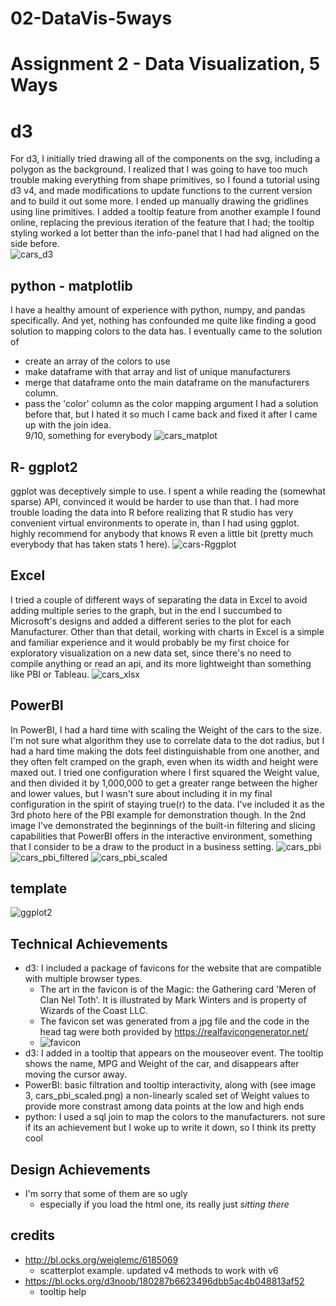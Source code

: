 # 02-DataVis-5ways

Assignment 2 - Data Visualization, 5 Ways  
===



# d3
For d3, I initially tried drawing all of the components on the svg, including a polygon as the background. I realized that I was going to have too much trouble making everything from shape primitives, so I found a tutorial using d3 v4, and made modifications to update functions to the current version and to build it out some more. I ended up manually drawing the gridlines using line primitives. I added a tooltip feature from another example I found online, replacing the previous iteration of the feature that I had; the tooltip styling worked a lot better than the info-panel that I had had aligned on the side before.  
![cars_d3](img/cars_d3.png)
## python - matplotlib
I have a healthy amount of  experience with python, numpy, and pandas specifically. And yet, nothing has confounded me quite like finding a good solution to mapping colors to the data has. I eventually came to the solution of
- create an array of the colors to use
- make dataframe with that array and list of unique manufacturers
- merge that dataframe onto the main dataframe on the manufacturers column.
- pass the 'color' column as the color mapping argument
I had a solution before that, but I hated it so much I came back and fixed it after I came up with the join idea.  
9/10, something for everybody
![cars_matplot](img/cars_matplot.png)
## R- ggplot2
ggplot was deceptively simple to use. I spent a while reading the (somewhat sparse) API, convinced it would be harder to use than that. I had more trouble loading the data into R before realizing that R studio has very convenient virtual environments to operate in, than I had using ggplot. highly recommend for anybody that knows R even a little bit (pretty much everybody that has taken stats 1 here).
![cars-Rggplot](img/cars-Rggplot.png)
## Excel
I tried a couple of different ways of separating the data in Excel to avoid adding multiple series to the graph, but in the end I succumbed to Microsoft's designs and added a different series to the plot for each Manufacturer. Other than that detail, working with charts in Excel is a simple and familiar experience and it would probably be my first choice for exploratory visualization on a new data set, since there's no need to compile anything or read an api, and its more lightweight than something like PBI or Tableau.
![cars_xlsx](img/cars_xlsx.png)
## PowerBI
In PowerBI, I had a hard time with scaling the Weight of the cars to the size. I'm not sure what algorithm they use to correlate data to the dot radius, but I had a hard time making the dots feel distinguishable from one another, and they often felt cramped on the graph, even when its width and height were maxed out. I tried one configuration where I first squared the Weight value, and then divided it by 1,000,000 to get a greater range between the higher and lower values, but I wasn't sure about including it in my final configuration in the spirit of staying true(r) to the data. I've included it as the 3rd photo here of the PBI example for demonstration though. In the 2nd image I've demonstrated the beginnings of the built-in filtering and slicing capabilities that PowerBI offers in the interactive environment, something that I consider to be a draw to the product in a business setting.
![cars_pbi](img/cars_pbi.png)
![cars_pbi_filtered](img/cars_pbi_filtered.png)
![cars_pbi_scaled](img/cars_pbi_scaled.png)
## template
![ggplot2](img/ggplot2.png)


## Technical Achievements
- d3: I included a package of favicons for the website that are compatible with multiple browser types.
    - The art in the favicon is of the Magic: the Gathering card 'Meren of Clan Nel Toth'. It is illustrated by Mark Winters and is property of Wizards of the Coast LLC.
    - The favicon set was generated from a jpg file and the code in the head tag were both provided by https://realfavicongenerator.net/
    - ![favicon](img/favicon.png)
- d3: I added in a tooltip that appears on the mouseover event. The tooltip shows the name, MPG and Weight of the car, and disappears after moving the cursor away.
- PowerBI: basic filtration and tooltip interactivity, along with (see image 3, cars_pbi_scaled.png) a non-linearly scaled set of Weight values to provide more constrast among data points at the low and high ends
- python: I used a sql join to map the colors to the manufacturers. not sure if its an achievement but I woke up to write it down, so I think its pretty cool
## Design Achievements
- I'm sorry that some of them are so ugly
    - especially if you load the html one, its really just *sitting there*


## credits
- http://bl.ocks.org/weiglemc/6185069
  - scatterplot example. updated v4 methods to work with v6
- https://bl.ocks.org/d3noob/180287b6623496dbb5ac4b048813af52
  - tooltip help
